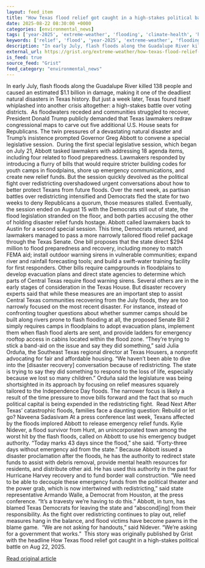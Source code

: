 ```yaml
---
layout: feed_item
title: "How Texas flood relief got caught in a high-stakes political battle"
date: 2025-08-22 08:30:00 +0000
categories: [environmental_news]
tags: ['year-2025', 'extreme-weather', 'flooding', 'climate-health', 'hurricane', 'urgent', 'tropical-storms', 'public-health']
keywords: ['relief', 'flood', 'year-2025', 'extreme-weather', 'flooding', 'climate-health', 'hurricane', 'texas']
description: "In early July, flash floods along the Guadalupe River killed 138 people and caused an estimated $1"
external_url: https://grist.org/extreme-weather/how-texas-flood-relief-got-caught-in-a-high-stakes-political-battle/
is_feed: true
source_feed: "Grist"
feed_category: "environmental_news"
---
```


In early July, flash floods along the Guadalupe River killed 138 people and caused an estimated $1.1 billion in damage, making it one of the deadliest natural disasters in Texas history. But just a week later, Texas found itself whiplashed into another crisis altogether: a high-stakes battle over voting districts.&nbsp; As floodwaters receded and communities struggled to recover, President Donald Trump publicly demanded that Texas lawmakers redraw congressional maps to carve out five additional U.S. House seats for Republicans. The twin pressures of a devastating natural disaster and Trump’s insistence prompted Governor Greg Abbott to convene a special legislative session.&nbsp; During the first special legislative session, which began on July 21, Abbott tasked lawmakers with addressing 18 agenda items, including four related to flood preparedness. Lawmakers responded by introducing a flurry of bills that would require stricter building codes for youth camps in floodplains, shore up emergency communications, and create new relief funds. But the session quickly devolved as the political fight over redistricting overshadowed urgent conversations about how to better protect Texans from future floods. Over the next week, as partisan battles over redistricting intensified and Democrats fled the state for two weeks to deny Republicans a quorum, those measures stalled. Eventually, the session ended on August 15 with the Democrats still out of state, the flood legislation stranded on the floor, and both parties accusing the other of holding disaster relief funds hostage. Abbott called lawmakers back to Austin for a second special session. This time, Democrats returned, and lawmakers managed to pass a more narrowly tailored flood relief package through the Texas Senate. One bill proposes that the state direct $294 million to flood preparedness and recovery, including money to match FEMA aid; install outdoor warning sirens in vulnerable communities; expand river and rainfall forecasting tools; and build a swift-water training facility for first responders. Other bills require campgrounds in floodplains to develop evacuation plans and direct state agencies to determine which parts of Central Texas require flood warning sirens.&nbsp;Several others are in the early stages of consideration in the Texas House. But disaster recovery experts said that while these measures are an important step to assist Central Texas communities recovering from the July floods, they are too narrowly focused on the most recent disaster. For instance, instead of confronting tougher questions about whether summer camps should be built along rivers prone to flash flooding at all, the proposed Senate Bill 2 simply requires camps in floodplains to adopt evacuation plans, implement them when flash flood alerts are sent, and provide ladders for emergency rooftop access in cabins located within the flood zone. “They’re trying to stick a band-aid on the issue and say they did something,” said Julia Orduña, the Southeast Texas regional director at Texas Housers, a nonprofit advocating for fair and affordable housing. “We haven’t been able to dive into the [disaster recovery] conversation because of redistricting. The state is trying to say they did something to respond to the loss of life, especially because we lost so many children.” Orduña said the legislature was being shortsighted in its approach by focusing on relief measures squarely tailored to the Independence Day floods. The narrower focus is likely a result of the time pressure to move bills forward and the fact that so much political capital is being expended in the redistricting fight.&nbsp; Read Next After Texas’ catastrophic floods, families face a daunting question: Rebuild or let go? Naveena Sadasivam At a press conference last week, Texans affected by the floods implored Abbott to release emergency relief funds. Kylie Nidever, a flood survivor from Hunt, an unincorporated town among the worst hit by the flash floods, called on Abbott to use his emergency budget authority. “Today marks 43 days since the flood,” she said. “Forty-three days without emergency aid from the state.” Because Abbott issued a disaster proclamation after the floods, he has the authority to redirect state funds to assist with debris removal, provide mental health resources for residents, and distribute other aid. He has used this authority in the past for Hurricane Harvey recovery and to fund border wall construction. “We need to be able to decouple these emergency funds from the political theater and the power grab, which is now intertwined with redistricting,” said state representative Armando Walle, a Democrat from Houston, at the press conference. “It&#8217;s a travesty we&#8217;re having to do this.” Abbott, in turn, has blamed Texas Democrats for leaving the state and “abscond[ing] from their responsibility. As the fight over redistricting continues to play out, relief measures hang in the balance, and flood victims have become pawns in the blame game.&nbsp; “We are not asking for handouts,” said Nidever. “We&#8217;re asking for a government that works.”&nbsp; This story was originally published by Grist with the headline How Texas flood relief got caught in a high-stakes political battle on Aug 22, 2025.

[Read original article](https://grist.org/extreme-weather/how-texas-flood-relief-got-caught-in-a-high-stakes-political-battle/)
